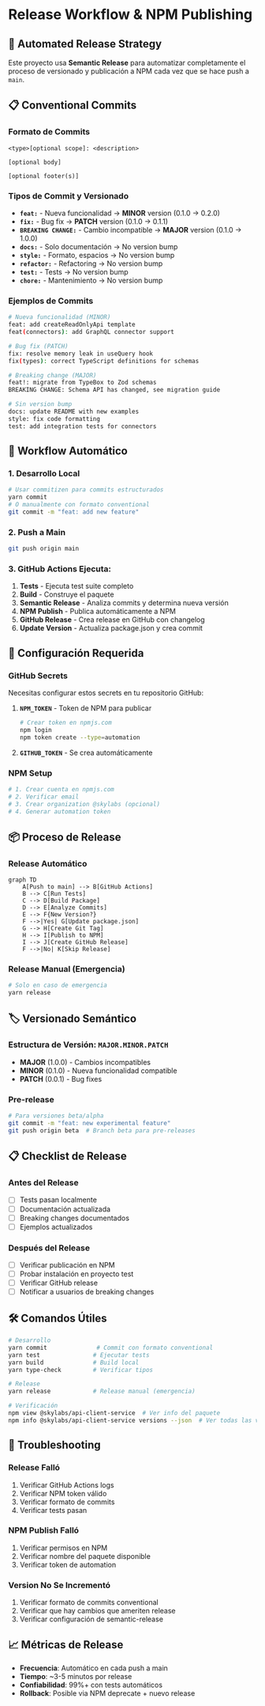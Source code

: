 # Release Workflow & NPM Publishing

## 🚀 **Automated Release Strategy**

Este proyecto usa **Semantic Release** para automatizar completamente el proceso de versionado y publicación a NPM cada vez que se hace push a `main`.

## 📋 **Conventional Commits**

### Formato de Commits
```
<type>[optional scope]: <description>

[optional body]

[optional footer(s)]
```

### Tipos de Commit y Versionado
- **`feat:`** - Nueva funcionalidad → **MINOR** version (0.1.0 → 0.2.0)
- **`fix:`** - Bug fix → **PATCH** version (0.1.0 → 0.1.1)
- **`BREAKING CHANGE:`** - Cambio incompatible → **MAJOR** version (0.1.0 → 1.0.0)
- **`docs:`** - Solo documentación → No version bump
- **`style:`** - Formato, espacios → No version bump
- **`refactor:`** - Refactoring → No version bump
- **`test:`** - Tests → No version bump
- **`chore:`** - Mantenimiento → No version bump

### Ejemplos de Commits
```bash
# Nueva funcionalidad (MINOR)
feat: add createReadOnlyApi template
feat(connectors): add GraphQL connector support

# Bug fix (PATCH)
fix: resolve memory leak in useQuery hook
fix(types): correct TypeScript definitions for schemas

# Breaking change (MAJOR)
feat!: migrate from TypeBox to Zod schemas
BREAKING CHANGE: Schema API has changed, see migration guide

# Sin version bump
docs: update README with new examples
style: fix code formatting
test: add integration tests for connectors
```

## 🔄 **Workflow Automático**

### 1. **Desarrollo Local**
```bash
# Usar commitizen para commits estructurados
yarn commit
# O manualmente con formato conventional
git commit -m "feat: add new feature"
```

### 2. **Push a Main**
```bash
git push origin main
```

### 3. **GitHub Actions Ejecuta:**
1. **Tests** - Ejecuta test suite completo
2. **Build** - Construye el paquete
3. **Semantic Release** - Analiza commits y determina nueva versión
4. **NPM Publish** - Publica automáticamente a NPM
5. **GitHub Release** - Crea release en GitHub con changelog
6. **Update Version** - Actualiza package.json y crea commit

## 🔧 **Configuración Requerida**

### GitHub Secrets
Necesitas configurar estos secrets en tu repositorio GitHub:

1. **`NPM_TOKEN`** - Token de NPM para publicar
   ```bash
   # Crear token en npmjs.com
   npm login
   npm token create --type=automation
   ```

2. **`GITHUB_TOKEN`** - Se crea automáticamente

### NPM Setup
```bash
# 1. Crear cuenta en npmjs.com
# 2. Verificar email
# 3. Crear organization @skylabs (opcional)
# 4. Generar automation token
```

## 📦 **Proceso de Release**

### Release Automático
```mermaid
graph TD
    A[Push to main] --> B[GitHub Actions]
    B --> C[Run Tests]
    C --> D[Build Package]
    D --> E[Analyze Commits]
    E --> F{New Version?}
    F -->|Yes| G[Update package.json]
    G --> H[Create Git Tag]
    H --> I[Publish to NPM]
    I --> J[Create GitHub Release]
    F -->|No| K[Skip Release]
```

### Release Manual (Emergencia)
```bash
# Solo en caso de emergencia
yarn release
```

## 🏷️ **Versionado Semántico**

### Estructura de Versión: `MAJOR.MINOR.PATCH`
- **MAJOR** (1.0.0) - Cambios incompatibles
- **MINOR** (0.1.0) - Nueva funcionalidad compatible
- **PATCH** (0.0.1) - Bug fixes

### Pre-release
```bash
# Para versiones beta/alpha
git commit -m "feat: new experimental feature"
git push origin beta  # Branch beta para pre-releases
```

## 📋 **Checklist de Release**

### Antes del Release
- [ ] Tests pasan localmente
- [ ] Documentación actualizada
- [ ] Breaking changes documentados
- [ ] Ejemplos actualizados

### Después del Release
- [ ] Verificar publicación en NPM
- [ ] Probar instalación en proyecto test
- [ ] Verificar GitHub release
- [ ] Notificar a usuarios de breaking changes

## 🛠️ **Comandos Útiles**

```bash
# Desarrollo
yarn commit              # Commit con formato conventional
yarn test               # Ejecutar tests
yarn build              # Build local
yarn type-check         # Verificar tipos

# Release
yarn release            # Release manual (emergencia)

# Verificación
npm view @skylabs/api-client-service  # Ver info del paquete
npm info @skylabs/api-client-service versions --json  # Ver todas las versiones
```

## 🚨 **Troubleshooting**

### Release Falló
1. Verificar GitHub Actions logs
2. Verificar NPM token válido
3. Verificar formato de commits
4. Verificar tests pasan

### NPM Publish Falló
1. Verificar permisos en NPM
2. Verificar nombre del paquete disponible
3. Verificar token de automation

### Version No Se Incrementó
1. Verificar formato de commits conventional
2. Verificar que hay cambios que ameriten release
3. Verificar configuración de semantic-release

## 📈 **Métricas de Release**

- **Frecuencia**: Automático en cada push a main
- **Tiempo**: ~3-5 minutos por release
- **Confiabilidad**: 99%+ con tests automáticos
- **Rollback**: Posible via NPM deprecate + nuevo release
